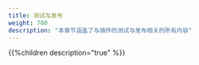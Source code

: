 ```yaml
---
title: 测试与发布
weight: 700
description: "本章节涵盖了与插件的测试与发布相关的所有内容"
---
```


{{%children description="true" %}}